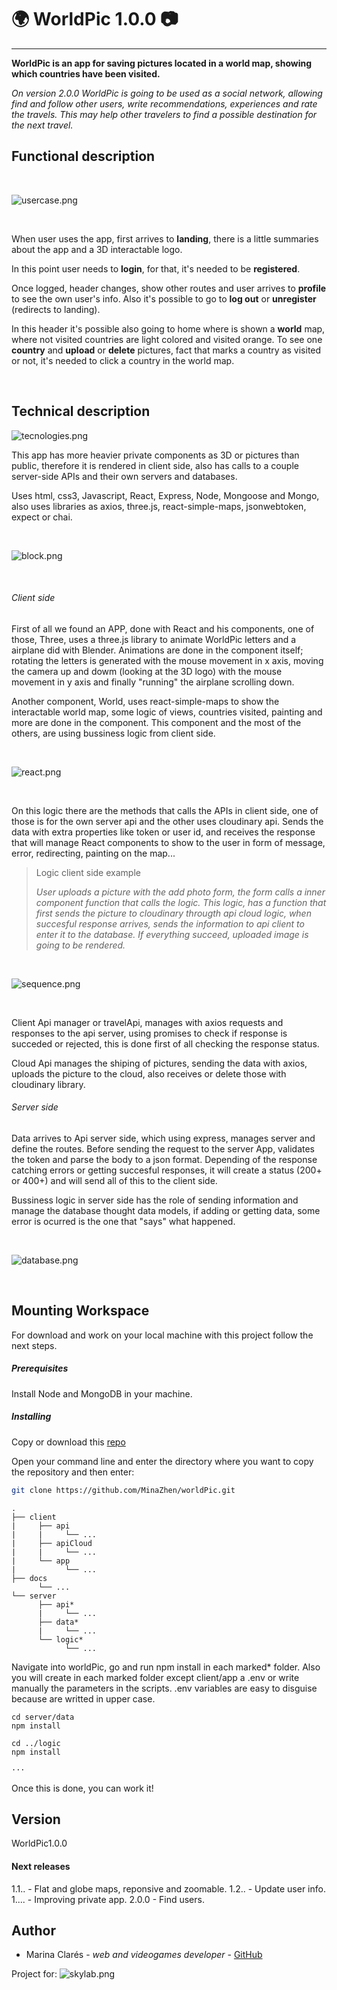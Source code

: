 # 🌍 WorldPic 1.0.0 📷
________

**WorldPic is an app for saving pictures located in a world map, showing which countries have been visited.**

*On version 2.0.0 WorldPic is going to be used as a social network, allowing find and follow other users, write recommendations, experiences and rate the travels. This may help other travelers to find a possible destination for the next travel.*
<br/>
## Functional description

<br/>

![usercase.png](images/_usercase.png)

<br/>

When user uses the app, first arrives to **landing**, there is a little summaries about the app and a 3D interactable logo.

In this point user needs to **login**, for that, it's needed to be **registered**.

Once logged, header changes, show other routes and user arrives to **profile** to see the own user's info. Also it's possible to go to **log out** or **unregister** (redirects to landing).

In this header it's possible also going to home where is shown a **world** map, where not visited countries are light colored and visited orange. To see one **country** and **upload** or **delete** pictures, fact that marks a country as visited or not, it's needed to click a country in the world map.

<br/>

## Technical description

![tecnologies.png](images/_tecnologies.png)


This app has more heavier private components as 3D or pictures than public, therefore it is rendered in client side, also has calls to a couple server-side APIs and their own servers and databases.

Uses html, css3, Javascript, React, Express, Node, Mongoose and Mongo, also uses libraries as axios, three.js, react-simple-maps, jsonwebtoken, expect or chai.

<br/>

![block.png](images/_block.png)

<br/>

###### Client side

First of all we found an APP, done with React and his components, one of those, Three, uses a three.js library to animate WorldPic letters and a airplane did with Blender. Animations are done in the component itself; rotating the letters is generated with the mouse movement in x axis, moving the camera up and dowm (looking at the 3D logo) with the mouse movement in y axis and finally "running" the airplane scrolling down. 

Another component, World, uses react-simple-maps to show the interactable world map, some logic of views, countries visited, painting and more are done in the component. This component and the most of the others, are using bussiness logic from client side.

<br/>

![react.png](images/_react.png)

<br/>

On this logic there are the methods that calls the APIs in client side, one of those is for the own server api and the other uses cloudinary api. Sends the data with extra properties like token or user id, and receives the response that will manage React components to show to the user in form of message, error, redirecting, painting on the map...

>Logic client side example
>
> *User uploads a picture with the add photo form, the form calls a inner component function that calls the logic. This logic, has a function that first sends the picture to cloudinary througth api cloud logic, when succesful response arrives, sends the information to api client to enter it to the database. If everything succeed, uploaded image is going to be rendered.*

<br/>

![sequence.png](images/_sequence.png)

<br/>

Client Api manager or travelApi, manages with axios requests and responses to the api server, using promises to check if response is succeded or rejected, this is done first of all checking the response status. 

Cloud Api manages the shiping of pictures, sending the data with axios, uploads the picture to the cloud, also receives or delete those with cloudinary library.

###### Server side

Data arrives to Api server side, which using express, manages server and define the routes. Before sending the request to the server App, validates the token and parse the body to a json format. Depending of the response catching errors or getting succesful responses, it will create a status (200+ or 400+) and will send all of this to the client side.

Bussiness logic in server side has the role of sending information and manage the database thought data models, if adding or getting data, some error is ocurred is the one that "says" what happened.

<br/>

![database.png](images/_database.png)

<br/>

## Mounting Workspace

For download and work on your local machine with this project follow the next steps.

##### Prerequisites

Install Node and MongoDB in your machine.

##### Installing

Copy or download this [repo](https://github.com/MinaZhen/worldPic.git)

Open your command line and enter the directory where you want to copy the repository and then enter:

```sh
git clone https://github.com/MinaZhen/worldPic.git
```

```
.
├── client
|     ├── api
|     |     └── ...
|     ├── apiCloud
|     |     └── ...
|     └── app
|           └── ...
├── docs
      └── ...
└── server
      ├── api*
      |     └── ...
      ├── data*
      |     └── ...
      └── logic*
            └── ...
```

Navigate into worldPic, go and run npm install in each marked* folder. Also you will create in each marked folder except client/app a .env or write manually the parameters in the scripts. .env variables are easy to disguise because are writted in upper case.

```
cd server/data
npm install

cd ../logic
npm install

···
```

Once this is done, you can work it!

## Version

WorldPic1.0.0 

#### Next releases 

1.1.. - Flat and globe maps, reponsive and zoomable.
1.2.. - Update user info.
1.... - Improving private app.
2.0.0 - Find users.

## Author

- Marina Clarés - *web and videogames developer* - [GitHub](https://github.com/MinaZhen)

Project for: 
![skylab.png](images/_skylab.png)
